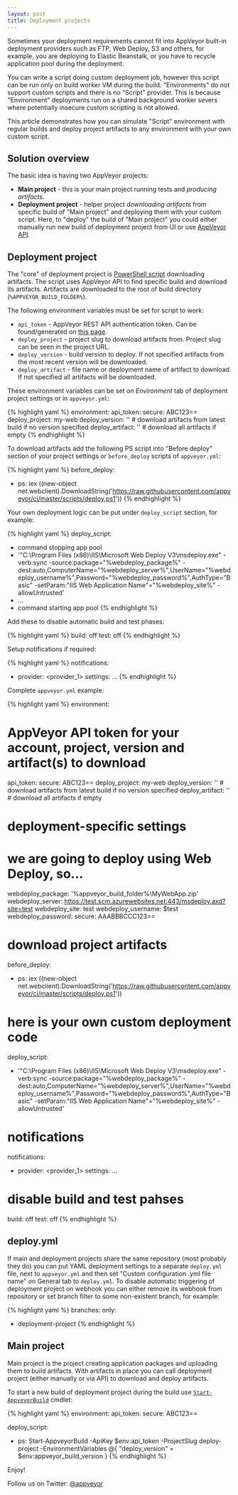 ```yaml
---
layout: post
title: Deployment projects
---
```


Sometimes your deployment requirements cannot fit into AppVeyor built-in deployment providers such as FTP, Web Deploy, S3 and others, for example, you are deploying to Elastic Beanstalk, or you have to recycle application pool during the deployment.

You can write a script doing custom deployment job, however this script can be run only on build worker VM during the build. "Environments" do not support custom scripts and there is no "Script" provider. This is because "Environment" deployments run on a shared background worker severs where potentially insecure custom scripting is not allowed.

This article demonstrates how you can simulate "Script" environment with regular builds and deploy project artifacts to any environment with your own custom script.

## Solution overview

The basic idea is having two AppVeyor projects:

- **Main project** - this is your main project running tests and *producing artifacts*.
- **Deployment project** - helper project *downloading artifacts* from specific build of "Main project" and deploying them with your custom script. Here, to "deploy" the build of "Main project" you could either manually run new build of deployment project from UI or use [AppVeyor API](https://www.appveyor.com/docs/build-worker-api#start-new-build).

## Deployment project

The "core" of deployment project is [PowerShell script](https://github.com/appveyor/ci/blob/master/scripts/deploy.ps1) downloading artifacts. The script uses AppVeyor API to find specific build and download its artifacts. Artifacts are downloaded to the root of build directory (`%APPVEYOR_BUILD_FOLDER%`).

The following environment variables must be set for script to work:

- `api_token` - AppVeyor REST API authentication token. Can be found/generated on [this page](https://ci.appveyor.com/api-token).
- `deploy_project` - project slug to download artifacts from. Project slug can be seen in the project URL.
- `deploy_version` - build version to deploy. If not specified artifacts from the most recent version will be downloaded.
- `deploy_artifact` - file name or deployment name of artifact to download. If not specified all artifacts will be downloaded.

These environment variables can be set on *Environment* tab of deployment project settings or in `appveyor.yml`:

{% highlight yaml %}
environment:
  api_token:
    secure: ABC123==
  deploy_project: my-web
  deploy_version: ''            # download artifacts from latest build if no version specified
  deploy_artifact: ''           # download all artifacts if empty
{% endhighlight %}

To download artifacts add the following PS script into "Before deploy" section of your project settings or `before_deploy` scripts of `appveyor.yml`:

{% highlight yaml %}
before_deploy:
  - ps: iex ((new-object net.webclient).DownloadString('https://raw.githubusercontent.com/appveyor/ci/master/scripts/deploy.ps1'))
{% endhighlight %}

Your own deployment logic can be put under `deploy_script` section, for example:

{% highlight yaml %}
deploy_script:
  - command stopping app pool
  - '"C:\Program Files (x86)\IIS\Microsoft Web Deploy V3\msdeploy.exe" -verb:sync -source:package="%webdeploy_package%" -dest:auto,ComputerName="%webdeploy_server%",UserName="%webdeploy_username%",Password="%webdeploy_password%",AuthType="Basic" -setParam:"IIS Web Application Name"="%webdeploy_site%" -allowUntrusted'
  - ...
  - command starting app pool
{% endhighlight %}

Add these to disable automatic build and test phases:

{% highlight yaml %}
build: off
test: off
{% endhighlight %}

Setup notifications if required:

{% highlight yaml %}
notifications:
  - provider: <provider_1>
    settings: ...
{% endhighlight %}

Complete `appveyor.yml` example:

{% highlight yaml %}
environment:
  # AppVeyor API token for your account, project, version and artifact(s) to download
  api_token:
    secure: ABC123==
  deploy_project: my-web
  deploy_version: ''            # download artifacts from latest build if no version specified
  deploy_artifact: ''           # download all artifacts if empty

  # deployment-specific settings
  # we are going to deploy using Web Deploy, so...
  webdeploy_package: '%appveyor_build_folder%\MyWebApp.zip'
  webdeploy_server: https://test.scm.azurewebsites.net:443/msdeploy.axd?site=test
  webdeploy_site: test
  webdeploy_username: $test
  webdeploy_password:
    secure: AAABBBCCC123==

# download project artifacts
before_deploy:
- ps: iex ((new-object net.webclient).DownloadString('https://raw.githubusercontent.com/appveyor/ci/master/scripts/deploy.ps1'))

# here is your own custom deployment code
deploy_script:
- '"C:\Program Files (x86)\IIS\Microsoft Web Deploy V3\msdeploy.exe" -verb:sync -source:package="%webdeploy_package%" -dest:auto,ComputerName="%webdeploy_server%",UserName="%webdeploy_username%",Password="%webdeploy_password%",AuthType="Basic" -setParam:"IIS Web Application Name"="%webdeploy_site%" -allowUntrusted'

# notifications
notifications:
  - provider: <provider_1>
    settings: ...

# disable build and test pahses
build: off
test: off
{% endhighlight %}

## deploy.yml

If main and deployment projects share the same repository (most probably they do) you can put YAML deployment settings to a separate `deploy.yml` file, next to `appveyor.yml` and then set "Custom configuration .yml file name" on General tab to `deploy.yml`. To disable automatic triggering of deployment project on webhook you can either remove its webhook from repository or set branch filter to some non-existent branch, for example:

{% highlight yaml %}
branches:
  only:
  - deployment-project
{% endhighlight %}

## Main project

Main project is the project creating application packages and uploading them to build artifacts. With artifacts in place you can call deployment project (either manually or via API) to download and deploy artifacts.

To start a new build of deployment project during the build use [`Start-AppveyorBuild`](https://www.appveyor.com/docs/build-worker-api#start-new-build) cmdlet:

{% highlight yaml %}
environment:
  api_token:
    secure: ABC123==

deploy_script:
- ps: Start-AppveyorBuild -ApiKey $env:api_token -ProjectSlug deploy-project -EnvironmentVariables @{ "deploy_version" = $env:appveyor_build_version }
{% endhighlight %}

Enjoy!

Follow us on Twitter: [@appveyor](https://twitter.com/appveyor)

